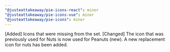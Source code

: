 ```yaml
---
"@justeattakeaway/pie-icons-react": minor
"@justeattakeaway/pie-icons-vue": minor
"@justeattakeaway/pie-icons": minor
---
```


[Added] Icons that were missing from the set.
[Changed] The icon that was previously used for Nuts is now used for Peanuts (new). A new replacement icon for nuts has been added.
